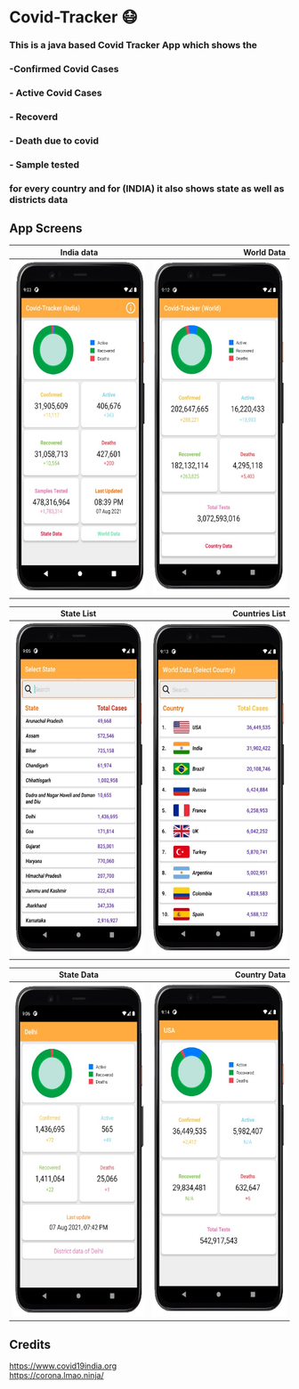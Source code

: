 # Covid-Tracker 😷 

### This is a java based Covid Tracker App which shows the 
### -Confirmed Covid Cases
### - Active Covid Cases 
### - Recoverd 
### - Death due to covid
### - Sample tested
### for every country and for (INDIA) it also shows state as well as districts data

App Screens
-------
| India data   |World Data      | 
| ------------- | ---------:|
  | <img src ="india-data.jpg" height = "600" width = "300">     | <img src ="world_data.jpg" height = "600" width = "300">|

| State List       | Countries List         | 
| ------------- | -----:|
| <img src ="state_list.jpg" height = "600" width = "300">      | <img src ="country_list.jpg" height = "600" width = "300"> |

| State Data       | Country Data         | 
| ------------- | -----:|
| <img src ="state_data.jpg" height = "600" width = "300">      | <img src ="country_data.jpg" height = "600" width = "300"> |


## Credits
https://www.covid19india.org <br/>
https://corona.lmao.ninja/


